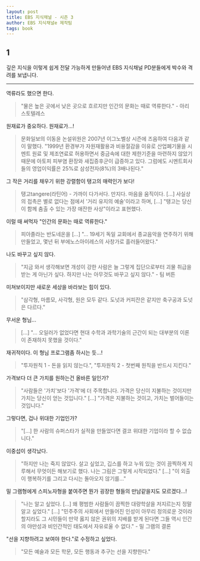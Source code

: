 ```yaml
---
layout: post
title: EBS 지식채널 - 시즌 3
author: EBS 지식채널e 제작팀
tags: book
---
```


## 1
깊은 지식을 이렇게 쉽게 전달 가능하게 만들어낸 EBS 지식채널 PD분들에게 박수와 격려를 보냅니다.

-----

역류라도 했으면 한다.
> "물은 높은 곳에서 낮은 곳으로 흐르지만 인간의 문화는 때로 역류한다." - 아리스토텔레스

원재료가 중요하다. 원재료가...!
> 문화일보의 이동윤 논설위원은 2007년 이그노벨상 시즌에 즈음하여 다음과 같이 말했다. "1999년 환경부가 자원재활용과 비용절감을 이유로 산업폐기물을 시멘트 원료 및 제조연료로 허용하면서 중금속에 대한 제한기준을 마련하지 않았기 때문에 아토피 피부염 환장와 새집증후군이 급증하고 있다. 그럼에도 시멘트회사들의 영업이익률은 25%로 삼성전자(8%)의 3배나된다."

그 작은 거리를 채우기 위한 강렬함이 탱고의 매력인가 보다!
> 탱고tangere(라틴어) - 가까이 다가서다. 만지다. 마음을 움직이다. [...] 사실상의 접촉은 별로 없다는 점에서 '거리 유지의 예술'이라고 하며, [...] "탱고는 당신이 함께 춤출 수 있는 가장 애잔한 사상"이라고 표현했다.

이럴 때 써먹자 "인간의 문화는 때로 역류한다."
> 피아졸라는 반도네온을 [...] "... 19세기 독일 교회에서 종교음악을 연주하기 위해 만들었고, 몇년 뒤 부에노스아이레스의 사창가로 흘러들어왔다."

나도 바꾸고 싶지 않다.
> "지금 와서 생각해보면 개성이 강한 사람은 늘 그렇게 집단으로부터 괴물 취급을 받는 게 아닌가 싶다. 하지만 나는 아무것도 바꾸고 싶지 않다." - 팀 버튼

미쳐보이지만 새로운 세상을 바라보는 힘이 있다.
> "삼각형, 마름모, 사각형, 원은 모두 같다. 도넛과 커피잔은 같지만 축구공과 도넛은 다르다."

무서운 형님...
> [...] "... 오일러가 없었다면 현대 수학과 과학기술의 근간이 되는 대부분의 이론이 존재하지 못했을 것이다."

재귀적이다. 이 형님 프로그램좀 하시는 듯...!
> "투자원칙 1 - 돈을 읽지 않는다.", "투자원칙 2 - 첫번째 원칙을 반드시 지킨다."

가격보다 더 큰 가치를 원하는건 올바른 일인가?
> "사람들은 '가치'보다 '가격'에 더 주목합니다. 가격은 당신이 지불하는 것이지만 가치는 당신이 얻는 것입니다." [...] "가격은 지불하는 것이고, 가치는 벌어들이는 것입니다."

그렇다면, 겁나 위대한 기업인가?
> "[...] 한 사람의 슈퍼스타가 실적을 만들었다면 결코 위대한 기업이라 할 수 없습니다."

이중섭이 생각났다. 
> "하지만 나는 죽지 않았다. 살고 싶었고, 깁스를 하고 누워 있는 것이 끔찍하게 지루해서 무엇이든 해보기로 했다. 나는 그림은 그렇게 시작되었다." [...] "이 외출이 행복하기를 그리고 다시는 돌아오지 않기를..."

밀 그램형에게 스피노자형을 붙여주면 뭔가 굉장한 형들의 만남같을지도 모르겠다...!
> "나는 알고 싶었다. [...] 왜 평범한 사람들이 끔찍한 대량학살을 저지르는지 정말 알고 싶었다." [...] "민주주의 사회에서 만들어진 인성이 아무리 정의로운 것이라 할지라도 그 시민들이 만약 옳지 않은 권위의 지배를 받게 된다면 그들 역시 인간의 야만성과 비인간적인 태도에서 자유로울 수 없다." - 밀 그램의 결론

"선을 지향하려고 보여야 한다."로 수정하고 싶었다.
> "모든 예술과 모든 학문, 모든 행동과 추구는 선을 지향한다."

